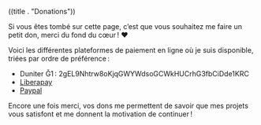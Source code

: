 ((title . "Donations"))

Si vous êtes tombé sur cette page, c’est que vous souhaitez me faire un
petit don, merci du fond du cœur ! ♥

Voici les différentes plateformes de paiement en ligne où je suis disponible,
triées par ordre de préférence :

- Duniter Ǧ1 : 2gEL9Nhtrw8oKjqGWYWdsoGCWkHUCrhG3fbCiDde1KRC
- [Liberapay](https://fr.liberapay.com/Kooda)
- [Paypal](https://paypal.me/koodaloutre)

Encore une fois merci, vos dons me permettent de savoir que mes projets vous
satisfont et me donnent la motivation de continuer !
